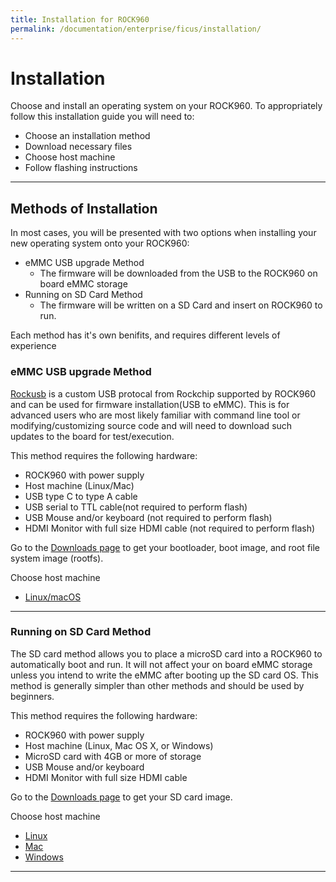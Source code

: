 ```yaml
---
title: Installation for ROCK960
permalink: /documentation/enterprise/ficus/installation/
---
```


# Installation

Choose and install an operating system on your ROCK960. To appropriately follow this installation guide you will need to:

- Choose an installation method
- Download necessary files
- Choose host machine
- Follow flashing instructions

***

## Methods of Installation

In most cases, you will be presented with two options when installing your new operating system onto your ROCK960:

- eMMC USB upgrade Method
    - The firmware will be downloaded from the USB to the ROCK960 on board eMMC storage
- Running on SD Card Method
    - The firmware will be written on a SD Card and insert on ROCK960 to run.

Each method has it's own benifits, and requires different levels of experience

### eMMC USB upgrade Method

[Rockusb](http://opensource.rock-chips.com/wiki_Rockusb) is a custom USB protocal from Rockchip supported by ROCK960 and can be used for firmware installation(USB to eMMC). This is for advanced users who are most likely familiar with command line tool or modifying/customizing source code and will need to download such updates to the board for test/execution.

This method requires the following hardware:

- ROCK960 with power supply
- Host machine (Linux/Mac)
- USB type C to type A cable
- USB serial to TTL cable(not required to perform flash)
- USB Mouse and/or keyboard (not required to perform flash)
- HDMI Monitor with full size HDMI cable (not required to perform flash)

Go to the [Downloads page](../downloads) to get your bootloader, boot image, and root file system image (rootfs).

Choose host machine

- [Linux/macOS](linux-mac-rkdeveloptool/)

***

### Running on SD Card Method

The SD card method allows you to place a microSD card into a ROCK960 to automatically boot and run. It will not affect your on board eMMC storage unless you intend to write the eMMC after booting up the SD card OS. This method is generally simpler than other methods and should be used by beginners.

This method requires the following hardware:

- ROCK960 with power supply
- Host machine (Linux, Mac OS X, or Windows)
- MicroSD card with 4GB or more of storage
- USB Mouse and/or keyboard
- HDMI Monitor with full size HDMI cable

Go to the [Downloads page](../downloads) to get your SD card image.

Choose host machine

- [Linux](linux-sd/)
- [Mac](mac-sd/)
- [Windows](windows-sd/)

***

